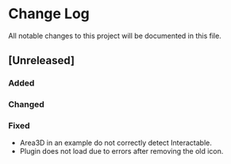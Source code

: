 # Change Log

All notable changes to this project will be documented in this file.

## [Unreleased]

### Added

### Changed

### Fixed

- Area3D in an example do not correctly detect Interactable.
- Plugin does not load due to errors after removing the old icon.

